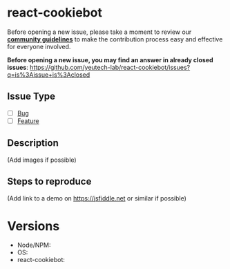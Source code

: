 # react-cookiebot

Before opening a new issue, please take a moment to review our [**community guidelines**](https://github.com/yeutech-lab/react-cookiebot/blob/master/.github/CONTRIBUTING.md) to make the contribution process easy and effective for everyone involved.

**Before opening a new issue, you may find an answer in already closed issues**:
https://github.com/yeutech-lab/react-cookiebot/issues?q=is%3Aissue+is%3Aclosed

## Issue Type

- [ ] [Bug](https://github.com/yeutech-lab/react-cookiebot/blob/master/.github/CONTRIBUTING.md#bug-reports)
- [ ] [Feature](https://github.com/yeutech-lab/react-cookiebot/blob/master/.github/CONTRIBUTING.md#feature-requests)

## Description

(Add images if possible)

## Steps to reproduce

(Add link to a demo on https://jsfiddle.net or similar if possible)

# Versions

- Node/NPM:
- OS:
- react-cookiebot:

